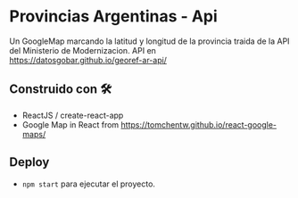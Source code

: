 # Provincias Argentinas - Api

Un GoogleMap marcando la latitud y longitud de la provincia traida de la API del Ministerio de Modernizacion.
API en https://datosgobar.github.io/georef-ar-api/

## Construido con 🛠️

- ReactJS / create-react-app
- Google Map in React from https://tomchentw.github.io/react-google-maps/

## Deploy

- `npm start` para ejecutar el proyecto.
